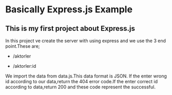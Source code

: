 # Basically Express.js Example

## This is my first project about Express.js

In this project ve create the server with using express and we use the 3 end point.These are;

- /aktorler

- /aktorler:id

We import the data from data.js.This data format is JSON. If the enter wrong id according to our data,return the 404 error code.If the enter correct id according to data,return 200 and these code represent the successful.
